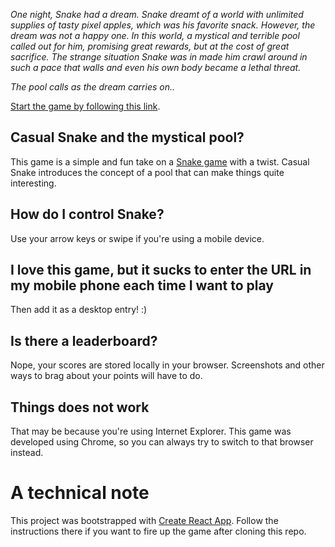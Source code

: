 _One night, Snake had a dream. Snake dreamt of a world with unlimited supplies of tasty pixel apples, which was his favorite snack. However, the dream was not a happy one. In this world, a mystical and terrible pool called out for him, promising great rewards, but at the cost of great sacrifice. The strange situation Snake was in made him crawl around in such a pace that walls and even his own body became a lethal threat._

_The pool calls as the dream carries on.._

[Start the game by following this link](https://indifferen7.github.io/casual-snakejs/).

## Casual Snake and the mystical pool?

This game is a simple and fun take on a [Snake game](https://en.wikipedia.org/wiki/Snake_(video_game)) with a twist. Casual Snake introduces the concept of a pool that can make things quite interesting.

## How do I control Snake?

Use your arrow keys or swipe if you're using a mobile device.

## I love this game, but it sucks to enter the URL in my mobile phone each time I want to play

Then add it as a desktop entry! :)

## Is there a leaderboard?

Nope, your scores are stored locally in your browser. Screenshots and other ways to brag about your points will have to do.

## Things does not work

That may be because you're using Internet Explorer. This game was developed using Chrome, so you can always try to switch to that browser instead.

# A technical note

This project was bootstrapped with [Create React App](https://github.com/facebookincubator/create-react-app). Follow the instructions there if you want to fire up the game after cloning this repo.
